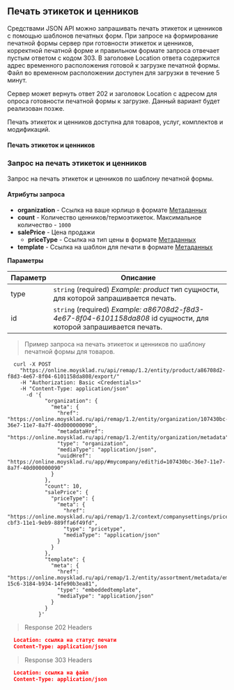 ## Печать этикеток и ценников
Средствами JSON API можно запрашивать печать этикеток и ценников с помощью шаблонов печатных форм.
При запросе на формирование печатной формы сервер при готовности этикеток и ценников, корректной
печатной форме и правильном формате запроса отвечает пустым ответом с кодом 303.
В заголовке Location ответа содержится адрес временного расположения готовой к загрузке печатной формы.
Файл во временном расположении доступен для загрузки в течение 5 минут.

Сервер может вернуть ответ 202 и заголовок Location с адресом для опроса готовности печатной формы к загрузке.
Данный вариант будет реализован позже.

Печать этикеток и ценников доступна для товаров, услуг, комплектов и модификаций.

#### Печать этикеток и ценников 

### Запрос на печать этикеток и ценников 

Запрос на печать этикеток и ценников по шаблону печатной формы.
#### Атрибуты запроса
+ **organization** - Ссылка на ваше юрлицо в формате [Метаданных](../#mojsklad-json-api-obschie-swedeniq-metadannye)
+ **count** - Количество ценников/термоэтикеток. Максимальное количество - `1000`
+ **salePrice** - Цена продажи
  + **priceType** - Ссылка на тип цены в формате [Метаданных](../#mojsklad-json-api-obschie-swedeniq-metadannye)
+ **template** - Ссылка на шаблон для печати в формате [Метаданных](../#mojsklad-json-api-obschie-swedeniq-metadannye)

**Параметры**

|Параметр   |Описание   | 
|---|---|
|type|  `string` (required) *Example: product* тип сущности, для которой запрашивается печать.|
|id |  `string` (required) *Example: a86708d2-f8d3-4e67-8f04-6101158da808* id сущности, для которой запрашивается печать.|

> Пример запроса на печать этикеток и ценников по шаблону печатной формы для товаров.

```shell
  curl -X POST
    "https://online.moysklad.ru/api/remap/1.2/entity/product/a86708d2-f8d3-4e67-8f04-6101158da808/export/"
    -H "Authorization: Basic <Credentials>"
    -H "Content-Type: application/json"
      -d '{
            "organization": {
              "meta": {
                "href": "https://online.moysklad.ru/api/remap/1.2/entity/organization/107430bc-36e7-11e7-8a7f-40d000000090",
                "metadataHref": "https://online.moysklad.ru/api/remap/1.2/entity/organization/metadata",
                "type": "organization",
                "mediaType": "application/json",
                "uuidHref": "https://online.moysklad.ru/app/#mycompany/edit?id=107430bc-36e7-11e7-8a7f-40d000000090"
              }
            },
            "count": 10,
            "salePrice": {
              "priceType": {
                "meta": {
                  "href": "https://online.moysklad.ru/api/remap/1.2/context/companysettings/pricetype/672559f1-cbf3-11e1-9eb9-889ffa6f49fd",
                  "type": "pricetype",
                  "mediaType": "application/json"
                }
              }
            },
            "template": {
              "meta": {
                "href": "https://online.moysklad.ru/api/remap/1.2/entity/assortment/metadata/embeddedtemplate/f8e295eb-15c6-3184-b934-14fe90b3ea81",
                "type": "embeddedtemplate",
                "mediaType": "application/json"
              }
            }
          }'  
```

> Response 202 Headers

```json
  Location: ссылка на статус печати
  Content-Type: application/json
```

> Response 303 Headers

```json
  Location: ссылка на файл
  Content-Type: application/json
```
